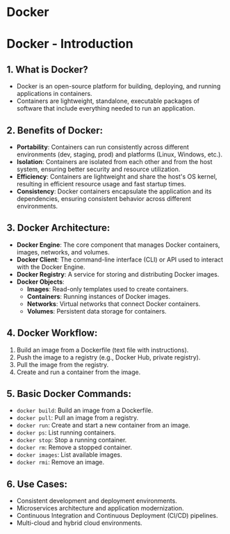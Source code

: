 # Docker

# Docker - Introduction

## 1. What is Docker?
- Docker is an open-source platform for building, deploying, and running applications in containers.
- Containers are lightweight, standalone, executable packages of software that include everything needed to run an application.

## 2. Benefits of Docker:
- **Portability**: Containers can run consistently across different environments (dev, staging, prod) and platforms (Linux, Windows, etc.).
- **Isolation**: Containers are isolated from each other and from the host system, ensuring better security and resource utilization.
- **Efficiency**: Containers are lightweight and share the host's OS kernel, resulting in efficient resource usage and fast startup times.
- **Consistency**: Docker containers encapsulate the application and its dependencies, ensuring consistent behavior across different environments.

## 3. Docker Architecture:
- **Docker Engine**: The core component that manages Docker containers, images, networks, and volumes.
- **Docker Client**: The command-line interface (CLI) or API used to interact with the Docker Engine.
- **Docker Registry**: A service for storing and distributing Docker images.
- **Docker Objects**:
  - **Images**: Read-only templates used to create containers.
  - **Containers**: Running instances of Docker images.
  - **Networks**: Virtual networks that connect Docker containers.
  - **Volumes**: Persistent data storage for containers.

## 4. Docker Workflow:
1. Build an image from a Dockerfile (text file with instructions).
2. Push the image to a registry (e.g., Docker Hub, private registry).
3. Pull the image from the registry.
4. Create and run a container from the image.

## 5. Basic Docker Commands:
- `docker build`: Build an image from a Dockerfile.
- `docker pull`: Pull an image from a registry.
- `docker run`: Create and start a new container from an image.
- `docker ps`: List running containers.
- `docker stop`: Stop a running container.
- `docker rm`: Remove a stopped container.
- `docker images`: List available images.
- `docker rmi`: Remove an image.

## 6. Use Cases:
- Consistent development and deployment environments.
- Microservices architecture and application modernization.
- Continuous Integration and Continuous Deployment (CI/CD) pipelines.
- Multi-cloud and hybrid cloud environments.